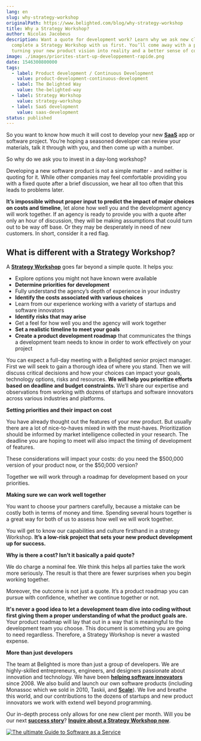 ```yaml
---
lang: en
slug: why-strategy-workshop
originalPath: https://www.belighted.com/blog/why-strategy-workshop
title: Why a Strategy Workshop?
author: Nicolas Jacobeus
description: Want a quote for development work? Learn why we ask new clients to
  complete a Strategy Workshop with us first. You’ll come away with a plan for
  turning your new product vision into reality and a better sense of costs.
image: ./images/priorites-start-up-developpement-rapide.png
date: 1546300800000
tags:
  - label: Product development / Continuous Development
    value: product-development-continuous-development
  - label: The Belighted Way
    value: the-belighted-way
  - label: Strategy Workshop
    value: strategy-workshop
  - label: SaaS development
    value: saas-development
status: published
---
```

So you want to know how much it will cost to develop your new **[SaaS](/saas-guide-to-software-as-service)** app or software project. You’re hoping a seasoned developer can review your materials, talk it through with you, and then come up with a number.

So why do we ask you to invest in a day-long workshop?

  
Developing a new software product is not a simple matter - and neither is quoting for it. While other companies may feel comfortable providing you with a fixed quote after a brief discussion, we hear all too often that this leads to problems later.

**It’s impossible without proper input to predict the impact of major choices on costs and timeline**, let alone how well you and the development agency will work together. If an agency is ready to provide you with a quote after only an hour of discussion, they will be making assumptions that could turn out to be way off base. Or they may be desperately in need of new customers. In short, consider it a red flag.  
  

**What is different with a Strategy Workshop?**
-----------------------------------------------

A **[Strategy Workshop](https://www.belighted.com/scoping-workshop)** goes far beyond a simple quote. It helps you:

*   Explore options you might not have known were available
*   **Determine priorities for development**
*   Fully understand the agency’s depth of experience in your industry
*   **Identify the costs associated with various choices**
*   Learn from our experience working with a variety of startups and software innovators
*   **Identify risks that may arise**
*   Get a feel for how well you and the agency will work together
*   **Set a realistic timeline to meet your goals**
*   **Create a product development roadmap** that communicates the things a development team needs to know in order to work effectively on your project

You can expect a full-day meeting with a Belighted senior project manager. First we will seek to gain a thorough idea of where you stand. Then we will discuss critical decisions and how your choices can impact your goals, technology options, risks and resources. **We will help you prioritize efforts based on deadline and budget constraints.** We’ll share our expertise and observations from working with dozens of startups and software innovators across various industries and platforms.  
  

**Setting priorities and their impact on cost**

You have already thought out the features of your new product. But usually there are a lot of nice-to-haves mixed in with the must-haves. Prioritization should be informed by market intelligence collected in your research. The deadline you are hoping to meet will also impact the timing of development of features.

These considerations will impact your costs: do you need the $500,000 version of your product now, or the $50,000 version?

Together we will work through a roadmap for development based on your priorities.  
  

**Making sure we can work well together**

You want to choose your partners carefully, because a mistake can be costly both in terms of money and time. Spending several hours together is a great way for both of us to assess how well we will work together.

You will get to know our capabilities and culture firsthand in a strategy Workshop. **It’s a low-risk project that sets your new product development up for success.**  
  

**Why is there a cost? Isn’t it basically a paid quote?**

We do charge a nominal fee. We think this helps all parties take the work more seriously. The result is that there are fewer surprises when you begin working together.

Moreover, the outcome is not just a quote. It’s a product roadmap you can pursue with confidence, whether we continue together or not.

**It's never a good idea to let a development team dive into coding without first giving them a proper understanding of what the product goals are.** Your product roadmap will lay that out in a way that is meaningful to the development team you choose. This document is something you are going to need regardless. Therefore, a Strategy Workshop is never a wasted expense.  
  

**More than just developers**

The team at Belighted is more than just a group of developers. We are highly-skilled entrepreneurs, engineers, and designers passionate about innovation and technology. We have been **[helping software innovators](https://www.belighted.com/blog/startup-mindset-clients)** since 2008. We also build and launch our own software products (including Monassoc which we sold in 2010, Taskii, and **[Scale](https://www.belighted.com/scale)**). We live and breathe this world, and our contributions to the dozens of startups and new product innovators we work with extend well beyond programming.

Our in-depth process only allows for one new client per month. Will you be our next **[success story](https://www.belighted.com/case-studies)**? **[Inquire about a Strategy Workshop now](https://www.belighted.com/scoping-workshop)**.  
  

[![The ultimate Guide to Software as a Service](https://no-cache.hubspot.com/cta/default/1684659/0b551323-0d58-4d8c-882c-e42a03a01459.png)](https://cta-redirect.hubspot.com/cta/redirect/1684659/0b551323-0d58-4d8c-882c-e42a03a01459)
